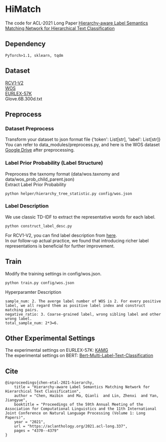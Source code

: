# HiMatch  
The code for ACL-2021 Long Paper [Hierarchy-aware Label Semantics Matching Network for Hierarchical Text Classification](https://aclanthology.org/2021.acl-long.337)  


## Dependency  
```
PyTorch>1.1, sklearn, tqdm  
```

## Dataset  
[RCV1-V2](http://www.ai.mit.edu/projects/jmlr/papers/volume5/lewis04a/lyrl2004_rcv1v2_README.htm)  
[WOS](https://github.com/kk7nc/HDLTex)  
[EURLEX-57K](https://github.com/iliaschalkidis/lmtc-eurlex57k)  
Glove.6B.300d.txt  

## Preprocess  
### Dataset Preprocess  
Transform your dataset to json format file {'token': List[str], 'label': List[str]}  
You can refer to data_modules/preprocess.py, and here is the WOS dataset [Google Drive](https://drive.google.com/file/d/1_uQs-L52yV_xqrMgnTfHQbJYL2EcmmoT/view?usp=sharing) after preprocessing.  

### Label Prior Probability (Label Structure)  
Preprocess the taxnomy format (data/wos.taxnomy and data/wos_prob_child_parent.json)  
Extract Label Prior Probability  
```
python helper/hierarchy_tree_statistic.py config/wos.json  
```

### Label Description  
We use classic TD-IDF to extract the representative words for each label.  
```
python construct_label_desc.py  
```
For RCV1-V2, you can find label description from [here](http://www.ai.mit.edu/projects/jmlr/papers/volume5/lewis04a/a02-orig-topics-hierarchy/rcv1.topics.hier.orig).  
In our follow-up actual practice, we found that introducing richer label representations is beneficial for further improvement.  

## Train  
Modify the training settings in config/wos.json.
```
python train.py config/wos.json  
```
Hyperparamter Description  
```
sample_num: 2. The averge label number of WOS is 2. For every positive label, we all regard them as positive label index and construct matching pairs.  
negative_ratio: 3. Coarse-grained label, wrong sibling label and other wrong label.  
total_sample_num: 2*3=6.  
```

## Other Experimental Settings  
The experimental settings on EURLEX-57K: [KAMG](https://github.com/MemoriesJ/KAMG)  
The experimental settings on BERT: [Bert-Multi-Label-Text-Classification](https://github.com/lonePatient/Bert-Multi-Label-Text-Classification)  

## Cite  
```
@inproceedings{chen-etal-2021-hierarchy,
    title = "Hierarchy-aware Label Semantics Matching Network for Hierarchical Text Classification",
    author = "Chen, Haibin  and Ma, Qianli  and Lin, Zhenxi  and Yan, Jiangyue",
    booktitle = "Proceedings of the 59th Annual Meeting of the Association for Computational Linguistics and the 11th International Joint Conference on Natural Language Processing (Volume 1: Long Papers)",
    year = "2021",
    url = "https://aclanthology.org/2021.acl-long.337",
    pages = "4370--4379"
}
```